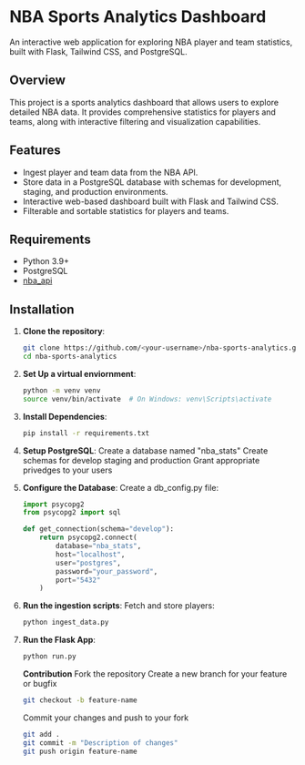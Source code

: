 # NBA Sports Analytics Dashboard

An interactive web application for exploring NBA player and team statistics, built with Flask, Tailwind CSS, and PostgreSQL.

## Overview

This project is a sports analytics dashboard that allows users to explore detailed NBA data. It provides comprehensive statistics for players and teams, along with interactive filtering and visualization capabilities.

## Features

- Ingest player and team data from the NBA API.
- Store data in a PostgreSQL database with schemas for development, staging, and production environments.
- Interactive web-based dashboard built with Flask and Tailwind CSS.
- Filterable and sortable statistics for players and teams.

## Requirements

- Python 3.9+
- PostgreSQL
- [nba_api](https://github.com/swar/nba_api)

## Installation

1. **Clone the repository**:
   ```bash
   git clone https://github.com/<your-username>/nba-sports-analytics.git
   cd nba-sports-analytics
   ```

2. **Set Up a virtual enviornment**:
    ```bash
    python -m venv venv
    source venv/bin/activate  # On Windows: venv\Scripts\activate

    ```
3. **Install Dependencies**:
    ```bash
    pip install -r requirements.txt
    ```

4. **Setup PostgreSQL**:
    Create a database named "nba_stats"
    Create schemas for develop staging and production
    Grant appropriate privedges to your users

5. **Configure the Database**:
    Create a db_config.py file:
    ```python
    import psycopg2
    from psycopg2 import sql

    def get_connection(schema="develop"):
        return psycopg2.connect(
            database="nba_stats",
            host="localhost",
            user="postgres",
            password="your_password",
            port="5432"
        )

    ```

6. **Run the ingestion scripts**:
    Fetch and store players:
    ```bash
    python ingest_data.py
    ```
7. **Run the Flask App**:
    ```bash
    python run.py
    ```
    **Contribution**
    Fork the repository
    Create a new branch for your feature or bugfix
    ```bash
    git checkout -b feature-name
    ```

    Commit your changes and push to your fork
    ```bash
    git add . 
    git commit -m "Description of changes"
    git push origin feature-name
    ```
